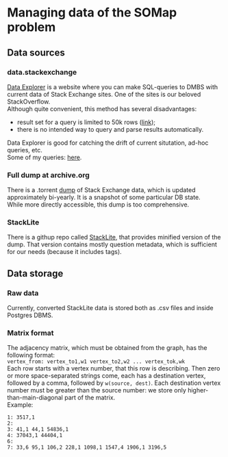# Managing data of the SOMap problem

## Data sources

### data.stackexchange
[Data Explorer](http://data.stackexchange.com/help) is a website where you can make SQL-queries to DMBS with current 
data of Stack Exchange sites. One of the sites is our beloved StackOverflow.  
Although quite convenient, this method has several disadvantages:
 - result set for a query is limited to 50k rows 
 ([link](https://github.com/StackExchange/StackExchange.DataExplorer/blob/069bf5e441cf6717258479b862cc1f190ef1f7b4/App/StackExchange.DataExplorer/AppSettings.cs));
 - there is no intended way to query and parse results automatically.  
 
Data Explorer is good for catching the drift of current situtation, ad-hoc queries, etc.  
Some of my queries: [here](http://data.stackexchange.com/users/24326/mike-koltsov?order_by=favorite).

### Full dump at archive.org
There is a .torrent [dump](https://archive.org/details/stackexchange) of Stack Exchange data, which is updated 
approximately bi-yearly. It is a snapshot of some particular DB state.    
While more directly accessible, this dump is too comprehensive. 

### StackLite
There is a githup repo called [StackLite](https://github.com/dgrtwo/StackLite), that provides minified version of the 
dump. That version contains mostly question metadata, which is sufficient for our needs (because it includes tags).

## Data storage

### Raw data
Currently, converted StackLite data is stored both as .csv files and inside Postgres DBMS.

### Matrix format
The adjacency matrix, which must be obtained from the graph, has the following format:  
`vertex_from: vertex_to1,w1 vertex_to2,w2 ... vertex_tok,wk`  
Each row starts with a vertex number, that this row is describing. Then zero or more space-separated strings come,
each has a destination vertex, followed by a comma, followed by `w(source, dest)`. Each destination vertex number
must be greater than the source number: we store only higher-than-main-diagonal part of the matrix.  
Example:
```
1: 3517,1
2:
3: 41,1 44,1 54836,1
4: 37043,1 44404,1
6:
7: 33,6 95,1 106,2 228,1 1098,1 1547,4 1906,1 3196,5
```
